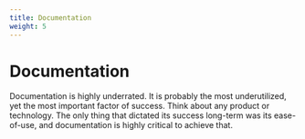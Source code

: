 ```yaml
---
title: Documentation
weight: 5
---
```


# Documentation

Documentation is highly underrated. It is probably the most underutilized, yet the most important factor of success. Think about any product or technology. The only thing that dictated its success long-term was its ease-of-use, and documentation is highly critical to achieve that.
